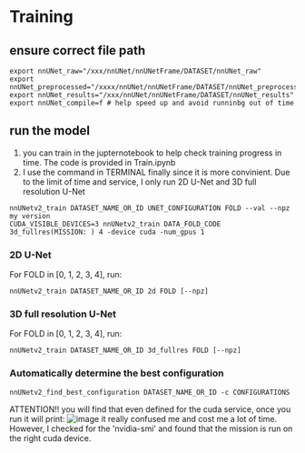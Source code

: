 # Training

## ensure correct file path
```
export nnUNet_raw="/xxx/nnUNet/nnUNetFrame/DATASET/nnUNet_raw"
export nnUNet_preprocessed="/xxxx/nnUNet/nnUNetFrame/DATASET/nnUNet_preprocessed"
export nnUNet_results="/xxx/nnUNet/nnUNetFrame/DATASET/nnUNet_results"
export nnUNet_compile=f # help speed up and avoid runninbg out of time
```

## run the model
1. you can train in the jupternotebook to help check training progress in time. The code is provided in Train.ipynb
2. I use the command in TERMINAL finally since it is more convinient. Due to the limit of time and service, I only run 2D U-Net and 3D full resolution U-Net
```
nnUNetv2_train DATASET_NAME_OR_ID UNET_CONFIGURATION FOLD --val --npz
my version
CUDA_VISIBLE_DEVICES=3 nnUNetv2_train DATA_FOLD_CODE 3d_fullres(MISSION: ) 4 -device cuda -num_gpus 1
```

### 2D U-Net
For FOLD in [0, 1, 2, 3, 4], run:
```
nnUNetv2_train DATASET_NAME_OR_ID 2d FOLD [--npz]
```
### 3D full resolution U-Net
For FOLD in [0, 1, 2, 3, 4], run:
```
nnUNetv2_train DATASET_NAME_OR_ID 3d_fullres FOLD [--npz]
```

### Automatically determine the best configuration
```
nnUNetv2_find_best_configuration DATASET_NAME_OR_ID -c CONFIGURATIONS 
```


ATTENTION!!
you will find that even defined for the cuda service, once you run it will print:
![image](https://github.com/user-attachments/assets/cce18561-198e-40d0-9417-7ec35a83bbf8)
it really confused me and cost me a lot of time. However, I checked for the 'nvidia-smi' and found that the mission is run on the right cuda device. 

